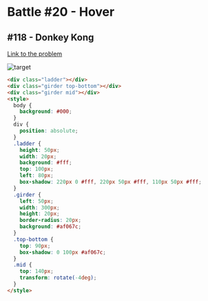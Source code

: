 # Battle #20 - Hover

## #118 - Donkey Kong

[Link to the problem](https://cssbattle.dev/play/118)

![target](https://cssbattle.dev/targets/118.png)


```html
<div class="ladder"></div>
<div class="girder top-bottom"></div>
<div class="girder mid"></div>
<style>
  body {
    background: #000;
  }
  div {
    position: absolute;
  }
  .ladder {
    height: 50px;
    width: 20px;
    background: #fff;
    top: 100px;
    left: 80px;
    box-shadow: 220px 0 #fff, 220px 50px #fff, 110px 50px #fff;
  }
  .girder {
    left: 50px;
    width: 300px;
    height: 20px;
    border-radius: 20px;
    background: #af067c;
  }
  .top-bottom {
    top: 90px;
    box-shadow: 0 100px #af067c;
  }
  .mid {
    top: 140px;
    transform: rotate(-4deg);
  }
</style>
```
